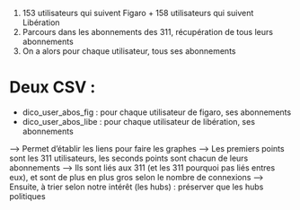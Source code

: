 
1. 153 utilisateurs qui suivent Figaro + 158 utilisateurs qui suivent Libération
2. Parcours dans les abonnements des 311, récupération de tous leurs abonnements
3. On a alors pour chaque utilisateur, tous ses abonnements

# Deux CSV :
- dico_user_abos_fig : pour chaque utilisateur de figaro, ses abonnements
- dico_user_abos_libe : pour chaque utilisateur de libération, ses abonnements

—> Permet d’établir les liens pour faire les graphes
—> Les premiers points sont les 311 utilisateurs, les seconds points sont chacun de leurs abonnements
—> Ils sont liés aux 311 (et les 311 pourquoi pas liés entres eux), et sont de plus en plus gros selon le nombre de connexions
—> Ensuite, à trier selon notre intérêt (les hubs) : préserver que les hubs politiques
